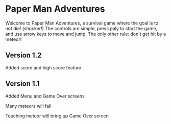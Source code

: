 # Paper Man Adventures
Welcome to Paper Man Adventures, a survival game where the goal is to not die! (shocker!) The controls are simple, press paly to start the game, and use arrow keys to move and jump. The only other rule: don't get hit by a meteor!

## Version 1.2
Added score and high score feature

## Version 1.1
Added Menu and Game Over screens

Many meteors will fall

Touching meteor will bring up Game Over screen

